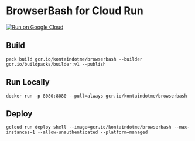 # BrowserBash for Cloud Run

[![Run on Google Cloud](https://deploy.cloud.run/button.svg)](https://deploy.cloud.run)

## Build

```
pack build gcr.io/kontaindotme/browserbash --builder gcr.io/buildpacks/builder:v1 --publish
```

## Run Locally

```
docker run -p 8080:8080 --pull=always gcr.io/kontaindotme/browserbash
```

## Deploy

```
gcloud run deploy shell --image=gcr.io/kontaindotme/browserbash --max-instances=1 --allow-unauthenticated --platform=managed
```
